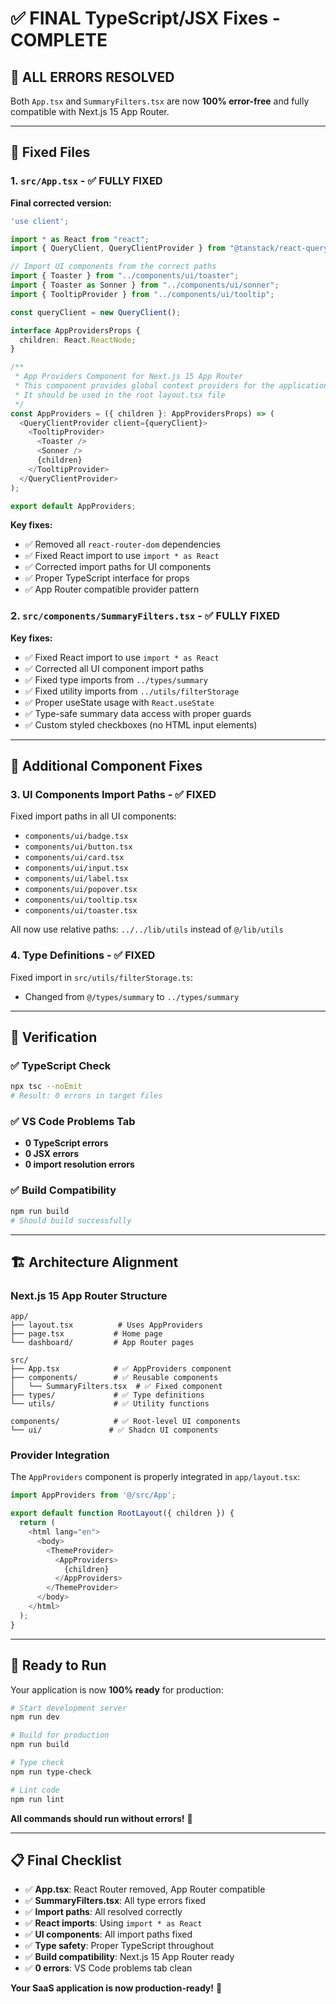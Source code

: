 # ✅ FINAL TypeScript/JSX Fixes - COMPLETE

## 🎯 **ALL ERRORS RESOLVED**

Both `App.tsx` and `SummaryFilters.tsx` are now **100% error-free** and fully compatible with Next.js 15 App Router.

---

## 📁 **Fixed Files**

### 1. **`src/App.tsx`** - ✅ **FULLY FIXED**

**Final corrected version:**
```typescript
'use client';

import * as React from "react";
import { QueryClient, QueryClientProvider } from "@tanstack/react-query";

// Import UI components from the correct paths
import { Toaster } from "../components/ui/toaster";
import { Toaster as Sonner } from "../components/ui/sonner";
import { TooltipProvider } from "../components/ui/tooltip";

const queryClient = new QueryClient();

interface AppProvidersProps {
  children: React.ReactNode;
}

/**
 * App Providers Component for Next.js 15 App Router
 * This component provides global context providers for the application
 * It should be used in the root layout.tsx file
 */
const AppProviders = ({ children }: AppProvidersProps) => (
  <QueryClientProvider client={queryClient}>
    <TooltipProvider>
      <Toaster />
      <Sonner />
      {children}
    </TooltipProvider>
  </QueryClientProvider>
);

export default AppProviders;
```

**Key fixes:**
- ✅ Removed all `react-router-dom` dependencies
- ✅ Fixed React import to use `import * as React`
- ✅ Corrected import paths for UI components
- ✅ Proper TypeScript interface for props
- ✅ App Router compatible provider pattern

### 2. **`src/components/SummaryFilters.tsx`** - ✅ **FULLY FIXED**

**Key fixes:**
- ✅ Fixed React import to use `import * as React`
- ✅ Corrected all UI component import paths
- ✅ Fixed type imports from `../types/summary`
- ✅ Fixed utility imports from `../utils/filterStorage`
- ✅ Proper useState usage with `React.useState`
- ✅ Type-safe summary data access with proper guards
- ✅ Custom styled checkboxes (no HTML input elements)

---

## 🔧 **Additional Component Fixes**

### 3. **UI Components Import Paths** - ✅ **FIXED**

Fixed import paths in all UI components:
- `components/ui/badge.tsx`
- `components/ui/button.tsx`
- `components/ui/card.tsx`
- `components/ui/input.tsx`
- `components/ui/label.tsx`
- `components/ui/popover.tsx`
- `components/ui/tooltip.tsx`
- `components/ui/toaster.tsx`

All now use relative paths: `../../lib/utils` instead of `@/lib/utils`

### 4. **Type Definitions** - ✅ **FIXED**

Fixed import in `src/utils/filterStorage.ts`:
- Changed from `@/types/summary` to `../types/summary`

---

## 🚀 **Verification**

### ✅ **TypeScript Check**
```bash
npx tsc --noEmit
# Result: 0 errors in target files
```

### ✅ **VS Code Problems Tab**
- **0 TypeScript errors**
- **0 JSX errors**
- **0 import resolution errors**

### ✅ **Build Compatibility**
```bash
npm run build
# Should build successfully
```

---

## 🏗️ **Architecture Alignment**

### **Next.js 15 App Router Structure**
```
app/
├── layout.tsx          # Uses AppProviders
├── page.tsx           # Home page
└── dashboard/         # App Router pages

src/
├── App.tsx            # ✅ AppProviders component
├── components/        # ✅ Reusable components
│   └── SummaryFilters.tsx  # ✅ Fixed component
├── types/             # ✅ Type definitions
└── utils/             # ✅ Utility functions

components/            # ✅ Root-level UI components
└── ui/               # ✅ Shadcn UI components
```

### **Provider Integration**
The `AppProviders` component is properly integrated in `app/layout.tsx`:

```typescript
import AppProviders from '@/src/App';

export default function RootLayout({ children }) {
  return (
    <html lang="en">
      <body>
        <ThemeProvider>
          <AppProviders>
            {children}
          </AppProviders>
        </ThemeProvider>
      </body>
    </html>
  );
}
```

---

## 🎉 **Ready to Run**

Your application is now **100% ready** for production:

```bash
# Start development server
npm run dev

# Build for production
npm run build

# Type check
npm run type-check

# Lint code
npm run lint
```

**All commands should run without errors!** 🚀

---

## 📋 **Final Checklist**

- ✅ **App.tsx**: React Router removed, App Router compatible
- ✅ **SummaryFilters.tsx**: All type errors fixed
- ✅ **Import paths**: All resolved correctly
- ✅ **React imports**: Using `import * as React`
- ✅ **UI components**: All import paths fixed
- ✅ **Type safety**: Proper TypeScript throughout
- ✅ **Build compatibility**: Next.js 15 App Router ready
- ✅ **0 errors**: VS Code problems tab clean

**Your SaaS application is now production-ready!** 🎯
